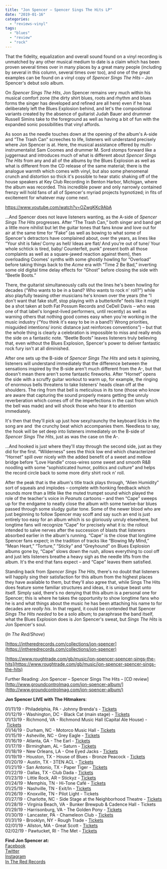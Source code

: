 ```yaml
---
title: "Jon Spencer – Spencer Sings The Hits LP"
date: "2019-01-16"
categories: 
  - "reviews-vinyl"
tags: 
  - "blues"
  - "review"
  - "rock"
---
```


That the fidelity, equalization and overall sound found on a vinyl recording is unmatched by any other musical medium to date is a claim which has been proven several times over in many places by a great many people (including by several in this column, several times over too), and one of the great examples can be found on a vinyl copy of _Spencer Sings The Hits_ – Jon Spencer's debut solo album.

On _Spencer Sings The Hits_, Jon Spencer remains very much within his musical comfort zone (the dirty shirt blues, roots and rhythm and blues forms the singer has developed and refined are all here) even if he has deliberately left the Blues Explosion behind, and let's the compositional variants created by the absence of guitarist Judah Bauer and drummer Russell Simins take to the foreground as well as having a bit of fun with the expanded sonic possibilities that vinyl affords.

As soon as the needle touches down at the opening of the album's A-side and “The Trash Can” screeches to life, listeners will understand precisely where Jon Spencer is at. Here, the musical assistance offered by multi-instrumentalist Sam Coomes and drummer M. Sord stomps forward like a juggernaut and introduces much of what is different about _Spencer Sings The Hits_ from any and all of the albums by the Blues Explosion as well as what is different from the CD release of the same material; there is the analogue warmth which comes with vinyl, but also some phenomenal crunch and distortion so thick it's possible to hear static shaking off of the house speakers at Key Club Recording in Benton Harbor, Michigan, where the album was recorded. This incredible power and only narrowly contained frenzy will hold fans of all of Spencer's myriad projects hypnotized; in fits of excitement for whatever may come next.

https://www.youtube.com/watch?v=OZwgKKc9AbA

...And Spencer does not leave listeners wanting, as the A-side of _Spencer Sings The Hits_ progresses. After “The Trash Can,” both singer and band get a little more nihilist but let the guitar tones that fans know and love out for air at the same time for “Fake” (as well as bowing to what some of Spencer's detractors have complained about, over the years, as lines like “Your shit is fake/ Corny as hell/ Ideas are flat/ And you’re out of tune/ Your whole schtick is tired, baby/ Counterfeit, punk” present both all those complaints as well as a square-jawed reaction against them), then overloading Coomes' synths with some ghostly howling for “Overload” before taking things back to the _Acme_ era with “Time 2 Be Bad,” inverting some old digital time delay effects for “Ghost” before closing the side with “Beetle Boots.”

There, the guitarist simultaneously calls out the lines he's been howling for decades (“Who wants to be in a band? Who wants to rock n' roll?”) while also playfully teasing other musicians he's known over the years (the “I don't want that fake stuff, stop playing with a butterknife” feels like it might be a shot taken at both Fat Possum Records and CeDell Davis – who was one of that label's longest-lived performers, until recently) as well as warning others that nothing good comes easy when you're working in the music industry (“You think it's easy to be in a band?/ Wrong priorities, misguided intentions/ ironic distance just reinforces conventions”) – but that the whole thing is clearly a celebration is impossible to miss and really ends the side on a fantastic note. “Beetle Boots” leaves listeners truly believing that, even without the Blues Explosion, Spencer's power to deliver fantastic rock fury isn't at all diminished.

After one sets up the B-side of _Spencer Sings The Hits_ and sets it spinning, listeners will understand immediately that the difference between the sensations inspired by the B-side aren't much different from the A-, but that doesn't mean there aren't some fantastic fireworks. After “Hornet” opens the side with a scruffy guitar workout to warm up, for example, the ringing of enormous bells threatens to take listeners' heads clean off at the shoulders. The ring from that bell is meticulous in its tone (those who know are aware that capturing the sound properly means getting the unruly reverberation which comes off of the imperfections in the cast from which the bell was made) and will shock those who hear it to attention immediately.

It's then that they'll pick up just how sexy/raunchy the keyboard licks in the song are and  the crunchy beat which accompanies them. Needless to say, the hook will be set deep into listeners immediately on the B-side of _Spencer Sings The Hits_, just as was the case on the A-.

...And hooked is just where they'll stay through the second side, just as they did for the first. “Wilderness” sees the thick low end which characterized “Hornet” spill over nicely with the added benefit of a sweet and mellow bridge before “Love Handle” cross-wires some sweet and smooth R&B noodling with some “sophisticated humor, politics and culture” and helps the record circle back to some more dirty shirt rock n' roll.

After the peak that is the album's title track plays through, “Alien Humidity” sort of squeals and implodes – complete with honking feedback which sounds more than a little like the muted trumpet sound which played the role of the teacher's voice in _Peanuts_ cartoons – and then “Cape” sweeps up for the endgame to neatly close the album with some twelve-bar blues passed through some sludgy guitar tone. Some of the newer blood who are just beginning to follow Spencer may scoff and say such an end is just entirely too easy for an album which is so gloriously unruly elsewhere, but longtime fans will recognize “Cape” for precisely what it is: the rollout intended to salve nerves after the succession of blasts that listeners absorbed earlier in the album's running. “Cape” is the close that longtime Spencer fans expect; in the tradition of tracks like “Blowing My Mind,” “Mean Heart,” “Torture,” “Sticky” and “Greyhound” on Blues Explosion albums gone by, “Cape” slows down the rush, allows everything to cool off and just lets listeners breathe a heavy sigh as the needle lifts from the album. It's the end that fans expect – and “Cape” leaves them satisfied.  

Standing back from _Spencer Sings The Hits_, there's no doubt that listeners will happily sing their satisfaction for this album from the highest places they have available to them, but they'll also agree that, while Sings The Hits does feature some familiar structures and ideas, it is unique beast unto itself. Simply said, there's no denying that this album is a personal one for Spencer; this is where he takes the opportunity to show longtime fans who he is and what things about the music he has been attaching his name to for decades are _really his_. In that regard, it could be contended that Spencer _Sings The Hits_ _needed_ to be a solo album; to paraphrase the band itself, what the Blues Explosion does is Jon Spencer's sweat, but _Sings The Hits_ is Jon Spencer's soul.

(_In The Red/Shove_)

[https://intheredrecords.com/collections/jon-spencer](https://intheredrecords.com/collections/jon-spencer)

[https://www.roughtrade.com/gb/music/jon-spencer-spencer-sings-the-hits](https://www.roughtrade.com/gb/music/jon-spencer-spencer-sings-the-hits)

Further Reading: Jon Spencer – Spencer Sings The Hits – \[CD review\] [http://www.groundcontrolmag.com/jon-spencer-album/](http://www.groundcontrolmag.com/jon-spencer-album/)  

**Jon Spencer** **LIVE with** **The Hitmakers**:   
  
01/11/19 - Philadelphia, PA - Johnny Brenda's - [Tickets](https://girlieaction.us1.list-manage.com/track/click?u=1d59aca4aeedaab429816159e&id=0ece4b79ee&e=c409d6b4d8)  
01/12/19 - Washington, DC - Black Cat (main stage) - [Tickets](https://girlieaction.us1.list-manage.com/track/click?u=1d59aca4aeedaab429816159e&id=f0f54fd349&e=c409d6b4d8)  
01/13/19 - Richmond, VA - Richmond Music Hall (Capital Ale House) - [Tickets](https://girlieaction.us1.list-manage.com/track/click?u=1d59aca4aeedaab429816159e&id=7a8986dd54&e=c409d6b4d8)  
01/14/19 - Durham, NC - Motorco Music Hall - [Tickets](https://girlieaction.us1.list-manage.com/track/click?u=1d59aca4aeedaab429816159e&id=2b5d9ecfe2&e=c409d6b4d8)  
01/15/19 - Asheville, NC - Grey Eagle - [Tickets](https://girlieaction.us1.list-manage.com/track/click?u=1d59aca4aeedaab429816159e&id=5e255f8f6a&e=c409d6b4d8)  
01/16/19 - Atlanta, GA - The Earl - [Tickets](https://girlieaction.us1.list-manage.com/track/click?u=1d59aca4aeedaab429816159e&id=e5de534a09&e=c409d6b4d8)  
01/17/19 - Birmingham, AL – Saturn - [Tickets](https://girlieaction.us1.list-manage.com/track/click?u=1d59aca4aeedaab429816159e&id=2a19c0a4fd&e=c409d6b4d8)  
01/18/19 - New Orleans, LA - One Eyed Jacks - [Tickets](https://girlieaction.us1.list-manage.com/track/click?u=1d59aca4aeedaab429816159e&id=98f34cd96f&e=c409d6b4d8)  
01/19/19 - Houston, TX - House of Blues - Bronze Peacock - [Tickets](https://girlieaction.us1.list-manage.com/track/click?u=1d59aca4aeedaab429816159e&id=aa4c719e3d&e=c409d6b4d8)  
01/20/19 - Austin, TX - 3TEN ACL - [Tickets](https://girlieaction.us1.list-manage.com/track/click?u=1d59aca4aeedaab429816159e&id=0102ed2fba&e=c409d6b4d8)  
01/21/19 - San Antonio, TX - Paper Tiger - [Tickets](https://girlieaction.us1.list-manage.com/track/click?u=1d59aca4aeedaab429816159e&id=9fc82d7375&e=c409d6b4d8)  
01/22/19 - Dallas, TX - Club Dada - [Tickets](https://girlieaction.us1.list-manage.com/track/click?u=1d59aca4aeedaab429816159e&id=a722e308df&e=c409d6b4d8)  
01/23/19 - Little Rock, AR – Stickyz - [Tickets](https://girlieaction.us1.list-manage.com/track/click?u=1d59aca4aeedaab429816159e&id=592d026df5&e=c409d6b4d8)  
01/24/19 - Memphis, TN - Hi-Tone Café - [Tickets](https://girlieaction.us1.list-manage.com/track/click?u=1d59aca4aeedaab429816159e&id=51a5cd6bb9&e=c409d6b4d8)  
01/25/19 - Nashville, TN - Exit/In - [Tickets](https://girlieaction.us1.list-manage.com/track/click?u=1d59aca4aeedaab429816159e&id=e287457899&e=c409d6b4d8)  
01/26/19 - Knoxville, TN - Pilot Light - Tickets  
01/27/19 - Charlotte, NC - Side Stage at the Neighborhood Theatre - [Tickets](https://girlieaction.us1.list-manage.com/track/click?u=1d59aca4aeedaab429816159e&id=c3f47fab0e&e=c409d6b4d8)  
01/28/19 - Virginia Beach, VA - Bunker Brewpub & Cadence Hall - Tickets  
01/29/19 - Harrisonburg, VA - The Golden Pony - [Tickets](https://girlieaction.us1.list-manage.com/track/click?u=1d59aca4aeedaab429816159e&id=134b63f7ed&e=c409d6b4d8)  
01/30/19 - Lancaster, PA - Chameleon Club - [Tickets](https://girlieaction.us1.list-manage.com/track/click?u=1d59aca4aeedaab429816159e&id=705ed097c8&e=c409d6b4d8)  
01/31/19 - Brooklyn, NY - Rough Trade - [Tickets](https://girlieaction.us1.list-manage.com/track/click?u=1d59aca4aeedaab429816159e&id=c50b7d10e5&e=c409d6b4d8)  
02/01/19 - Allston, MA - Great Scott - [Tickets](https://girlieaction.us1.list-manage.com/track/click?u=1d59aca4aeedaab429816159e&id=65778bc328&e=c409d6b4d8)  
02/02/19 - Pawtucket, RI - The Met - [Tickets](https://girlieaction.us1.list-manage.com/track/click?u=1d59aca4aeedaab429816159e&id=e442269809&e=c409d6b4d8)  
  
**Find Jon Spencer at:**  
[Facebook](https://girlieaction.us1.list-manage.com/track/click?u=1d59aca4aeedaab429816159e&id=a5d534261b&e=c409d6b4d8)  
[Twitter](https://girlieaction.us1.list-manage.com/track/click?u=1d59aca4aeedaab429816159e&id=58e691d411&e=c409d6b4d8)  
[Instagram](https://girlieaction.us1.list-manage.com/track/click?u=1d59aca4aeedaab429816159e&id=0691a9884d&e=c409d6b4d8)  
[In The Red Records](https://girlieaction.us1.list-manage.com/track/click?u=1d59aca4aeedaab429816159e&id=1df9066c8b&e=c409d6b4d8)
